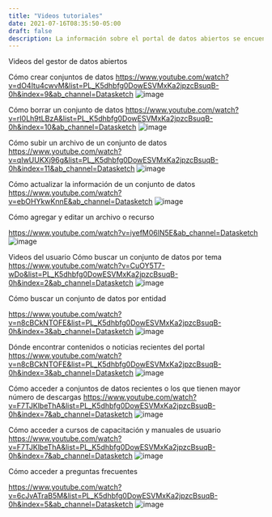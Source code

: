 ```yaml
---
title: "Videos tutoriales"
date: 2021-07-16T08:35:50-05:00
draft: false
description: La información sobre el portal de datos abiertos se encuentran en los videos tutoriales.
---
```

Videos del gestor de datos abiertos

Cómo crear conjuntos de datos
https://www.youtube.com/watch?v=dO4Itu4cwvM&list=PL_K5dhbfg0DowESVMxKa2jpzcBsuqB-0h&index=9&ab_channel=Datasketch
![image](https://user-images.githubusercontent.com/89146701/129974620-ea7ece8d-628e-440a-a846-02587eccea30.png)

Cómo borrar un conjunto de datos
https://www.youtube.com/watch?v=rI0Lh9tLBzA&list=PL_K5dhbfg0DowESVMxKa2jpzcBsuqB-0h&index=10&ab_channel=Datasketch
![image](https://user-images.githubusercontent.com/89146701/129974630-6658afd1-f27e-444b-b094-45e98c255cc8.png)

Cómo subir un archivo de un conjunto de datos
https://www.youtube.com/watch?v=qIwUUKXj96g&list=PL_K5dhbfg0DowESVMxKa2jpzcBsuqB-0h&index=11&ab_channel=Datasketch
![image](https://user-images.githubusercontent.com/89146701/129974640-c5b48612-1f89-48a3-87f7-3df7cd43af81.png)

Cómo actualizar la información de un conjunto de datos
https://www.youtube.com/watch?v=ebOHYkwKnnE&ab_channel=Datasketch
![image](https://user-images.githubusercontent.com/89146701/129974651-33dddd0a-5813-4149-8a26-a4939bdbc61f.png)


Cómo agregar y editar un archivo o recurso

https://www.youtube.com/watch?v=iyefM06lN5E&ab_channel=Datasketch
![image](https://user-images.githubusercontent.com/89146701/129974663-f9843169-2bff-4310-820a-6eeefe92d2d3.png)



Videos del usuario 
Cómo buscar un conjunto de datos por tema
https://www.youtube.com/watch?v=CuOY5T7-wDo&list=PL_K5dhbfg0DowESVMxKa2jpzcBsuqB-0h&index=2&ab_channel=Datasketch
![image](https://user-images.githubusercontent.com/89146701/129974475-5970b5cb-7c31-4e0b-a860-c3435b820020.png)

Cómo buscar un conjunto de datos por entidad

https://www.youtube.com/watch?v=n8cBCkNTOFE&list=PL_K5dhbfg0DowESVMxKa2jpzcBsuqB-0h&index=3&ab_channel=Datasketch
![image](https://user-images.githubusercontent.com/89146701/129974493-b1a16c20-2088-4f46-bd3e-928e4e107fd0.png)

Dónde encontrar contenidos o noticias recientes del portal
https://www.youtube.com/watch?v=n8cBCkNTOFE&list=PL_K5dhbfg0DowESVMxKa2jpzcBsuqB-0h&index=3&ab_channel=Datasketch
![image](https://user-images.githubusercontent.com/89146701/129974501-dd92c641-029e-42e0-b6d2-12df12d3ec9d.png)

Cómo acceder a conjuntos de datos recientes o los que tienen mayor número de descargas
https://www.youtube.com/watch?v=F7TJKlbeThA&list=PL_K5dhbfg0DowESVMxKa2jpzcBsuqB-0h&index=7&ab_channel=Datasketch
![image](https://user-images.githubusercontent.com/89146701/129974514-0923a4c4-222f-4a5a-94c8-c2b391253e69.png)

Cómo acceder a cursos de capacitación y manuales de usuario
https://www.youtube.com/watch?v=F7TJKlbeThA&list=PL_K5dhbfg0DowESVMxKa2jpzcBsuqB-0h&index=7&ab_channel=Datasketch
![image](https://user-images.githubusercontent.com/89146701/129974530-5eda0177-8540-42fd-bbf6-5539ba2521ab.png)

Cómo acceder a preguntas frecuentes

https://www.youtube.com/watch?v=6cJvATraB5M&list=PL_K5dhbfg0DowESVMxKa2jpzcBsuqB-0h&index=5&ab_channel=Datasketch
![image](https://user-images.githubusercontent.com/89146701/129974537-ce887de5-3425-4cc3-833a-43422e70126a.png)



